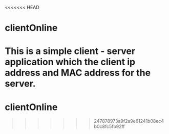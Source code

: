 <<<<<<< HEAD
# clientOnline

This is a simple client - server application which the client ip address and MAC address for the server. 
=======
# clientOnline
>>>>>>> 247878973a9f2a9e61241b08ec4b0c8fc5fb92ff
